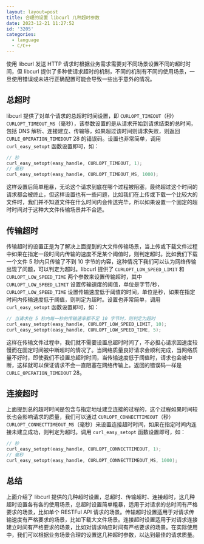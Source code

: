```yaml
---
layout: layout=post
title: 合理的设置 libcurl 几种超时参数
date: 2023-12-21 11:27:52
id: '3205'
categories:
  - language
  - C/C++
---
```


使用 libcurl 发送 HTTP 请求时根据业务需求需要对不同场景设置不同的超时时间，但 libcurl 提供了多种使请求超时的机制，不同的机制有不同的使用场景，一旦使用错误或未进行正确配置可能会导致一些出乎意外的情况。

<!-- more -->

## 总超时

libcurl 提供了对单个请求的总超时时间设置，即 `CURLOPT_TIMEOUT`（秒）`CURLOPT_TIMEOUT_MS`（毫秒），该参数设置的是从请求开始到请求结束的总时间，包括 DNS 解析、连接建立、传输等，如果超过该时间则请求失败，则返回 `CURLE_OPERATION_TIMEDOUT` 28 的错误码。设置也非常简单，调用 `curl_easy_setopt` 函数设置即可，如：

```c
// 秒
curl_easy_setopt(easy_handle, CURLOPT_TIMEOUT, 1);
// 毫秒
curl_easy_setopt(easy_handle, CURLOPT_TIMEOUT_MS, 1000);
```

这样设置后简单粗暴，无论这个请求到底在哪个过程被阻塞，最终超过这个时间的请求都会被终止，但这样设置也有一些问题，比如我们在上传或下载一个比较大的文件时，我们并不知道文件在什么时间内会传送完毕，所以如果设置一个固定的超时时间对于这种大文件传输场景并不合适。

## 传输超时

传输超时的设置正是为了解决上面提到的大文件传输场景，当上传或下载文件过程中如果在指定一段时间内传输的速度不足某个阈值时，则判定超时。比如我们下载一个文件 5 秒内只传输了不到 10 字节的内容，这种情况下我们可以认为网络传输出现了问题，可以判定为超时。libcurl 提供了 `CURLOPT_LOW_SPEED_LIMIT` 和 `CURLOPT_LOW_SPEED_TIME` 两个参数来设置传输超时，其中 `CURLOPT_LOW_SPEED_LIMIT` 设置传输速度的阈值，单位是字节/秒，`CURLOPT_LOW_SPEED_TIME` 设置传输速度低于阈值的时间，单位是秒，如果在指定时间内传输速度低于阈值，则判定为超时。设置也非常简单，调用 `curl_easy_setopt` 函数设置即可，如：

```c
// 当请求在 5 秒内每一秒的传输速率都不足 10 字节时，则判定为超时
curl_easy_setopt(easy_handle, CURLOPT_LOW_SPEED_LIMIT, 10);
curl_easy_setopt(easy_handle, CURLOPT_LOW_SPEED_TIME, 5);
```

这样在传输文件过程中，我们就不需要设置总超时时间了，不必担心请求因速度较慢而在固定时间被中断超时的情况了。当网络质量良好请求会顺利完成，当网络质量不好时，即使我们不设置总超时时间，当传输速度低于阈值时，请求也会被中断，这样就可以保证请求不会一直阻塞在网络传输上。返回的错误码一样是 `CURLE_OPERATION_TIMEDOUT` 28。

## 连接超时

上面提到总的超时时间是包含与指定地址建立连接的过程的，这个过程如果时间较长也会影响请求的质量，我们可以通过 `CURLOPT_CONNECTTIMEOUT`（秒）`CURLOPT_CONNECTTIMEOUT_MS`（毫秒）来设置连接超时时间，如果在指定时间内连接未建立成功，则判定为超时。调用 `curl_easy_setopt` 函数设置即可，如：

```c
// 秒
curl_easy_setopt(easy_handle, CURLOPT_CONNECTTIMEOUT, 1);
// 毫秒
curl_easy_setopt(easy_handle, CURLOPT_CONNECTTIMEOUT_MS, 1000);
```

## 总结

上面介绍了 libcurl 提供的几种超时设置，总超时、传输超时、连接超时，这几种超时设置各有各的使用场景，总超时设置简单粗暴，适用于对请求的总时间有严格要求的场景，比如单个 RESTFul API 请求的场景。传输超时设置适用于对请求传输速度有严格要求的场景，比如下载大文件场景。连接超时设置适用于对请求连接建立时间有严格要求的场景，比如对请求响应时间有严格要求的场景。在实际使用中，我们可以根据业务场景合理的设置这几种超时参数，以达到最佳的请求质量。
